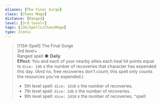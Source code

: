 ```yaml
---
aliases: [The Final Surge]
class: [Chaos Mage]
distance: [Ranged]
level: [3rd level+]
tags: [13A/Spells/ChaosMage]
type: Iconic
---
```


> [!13A-Spell] The Final Surge  
> 3rd level+  
> Ranged spell ◆ **Daily**  
> **Effect**: You and each of your nearby allies each heal hit points equal to `dice: 1d6` x the number of recoveries that character has expended this day. (And no, free recoveries don’t count; this spell only counts the resources you’ve expended.)
>
> - 5th level spell: `dice: 1d10` x the number of recoveries.
> - 7th level spell: `dice: 2d6` x the number of recoveries.
> - 9th level spell: `dice: 2d10` x the number of recoveries.
^spell
